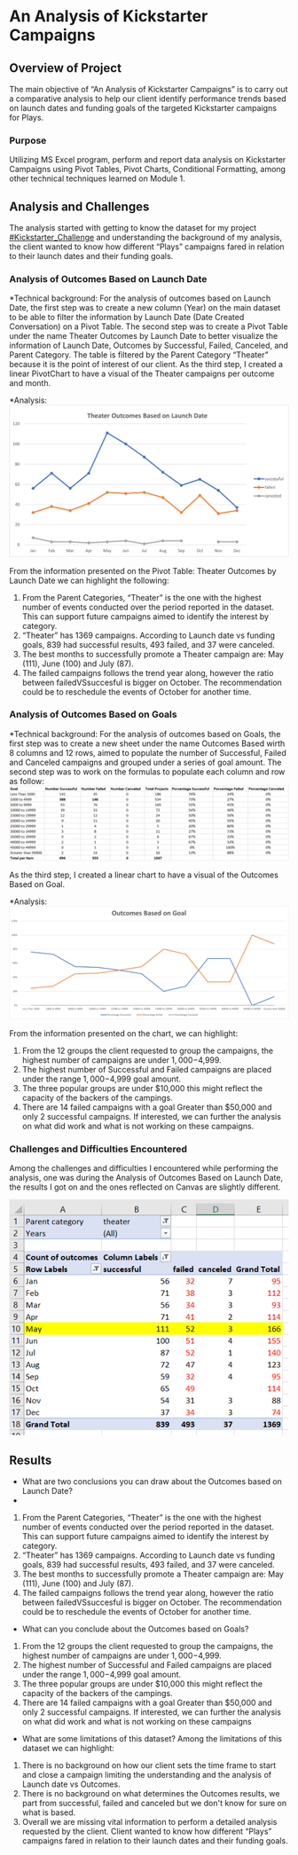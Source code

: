 # An Analysis of Kickstarter Campaigns

## Overview of Project

The main objective of “An Analysis of Kickstarter Campaigns” is to carry out a comparative analysis to help our client identify performance trends based on launch dates and funding goals of the targeted Kickstarter campaigns for Plays. 

### Purpose

Utilizing MS Excel program, perform and report data analysis on Kickstarter Campaigns using Pivot Tables, Pivot Charts, Conditional Formatting, among other technical techniques learned on Module 1.

## Analysis and Challenges

The analysis started with getting to know the dataset for my project [#Kickstarter_Challenge](https://github.com/chocoplace/kickstarter-analysis/blob/main/Kickstarter_Challenge.zip) and understanding the background of my analysis, the client wanted to know how different “Plays” campaigns fared in relation to their launch dates and their funding goals.

### Analysis of Outcomes Based on Launch Date

*Technical background: For the analysis of outcomes based on Launch Date, the first step was to create a new column (Year) on the main dataset to be able to filter the information by Launch Date (Date Created Conversation) on a Pivot Table. The second step was to create a Pivot Table under the name Theater Outcomes by Launch Date to better visualize the information of Launch Date, Outcomes by Successful, Failed, Canceled, and Parent Category. The table is filtered by the Parent Category “Theater” because it is the point of interest of our client. As the third step, I created a linear PivotChart to have a visual of the Theater campaigns per outcome and month. 

*Analysis: 
![Theater_Outcomes_vs_Launch](https://github.com/chocoplace/kickstarter-analysis/blob/main/Resources/Theater_Outcomes_vs_Launch.png)

From the information presented on the Pivot Table: Theater Outcomes by Launch Date we can highlight the following: 
1. From the Parent Categories, “Theater” is the one with the highest number of events conducted over the period reported in the dataset. This can support future campaigns aimed to identify the interest by category.
2. “Theater” has 1369 campaigns. According to Launch date vs funding goals, 839 had successful results, 493 failed, and 37 were canceled. 
3. The best months to successfully promote a Theater campaign are: May (111), June (100) and July (87). 
4. The failed campaigns follows the trend year along, however the ratio between failedVSsuccesful is bigger on October. The recommendation could be to reschedule the events of October for another time. 

### Analysis of Outcomes Based on Goals

*Technical background: For the analysis of outcomes based on Goals, the first step was to create a new sheet under the name Outcomes Based wirth 8 columns and 12 rows, aimed to populate the number of Successful, Failed and Canceled campaigns and grouped under a series of goal amount. The second step was to work on the formulas to populate each column and row as follow:
 ![Outomes_based_on_Goals_Sheet](https://github.com/chocoplace/kickstarter-analysis/blob/main/Resources/Outomes_based_on_Goals_Sheet.png)

As the third step, I created a linear chart to have a visual of the Outcomes Based on Goal. 

*Analysis: 
![Outcomes_vs_Goals](https://github.com/chocoplace/kickstarter-analysis/blob/main/Resources/Outcomes_vs_Goals.png)

From the information presented on the chart, we can highlight:
1. From the 12 groups the client requested to group the campaigns, the highest number of campaigns are under $1,000-$4,999. 
2. The highest number of Successful and Failed campaigns are placed under the range $1,000-$4,999 goal amount. 
3. The three popular groups are under $10,000 this might reflect the capacity of the backers of the campings.  
4. There are 14 failed campaigns with a goal Greater than $50,000 and only 2 successful campaigns. If interested, we can further the analysis on what did work and what is not working on these campaigns. 

### Challenges and Difficulties Encountered

Among the challenges and difficulties I encountered while performing the analysis, one was during the Analysis of Outcomes Based on Launch Date, the results I got on and the ones reflected on Canvas are slightly different. 

![Example_of_Challenge](https://github.com/chocoplace/kickstarter-analysis/blob/main/Resources/Example_of_Challenge.png)

## Results

- What are two conclusions you can draw about the Outcomes based on Launch Date?
- 
1. From the Parent Categories, “Theater” is the one with the highest number of events conducted over the period reported in the dataset. This can support future campaigns aimed to identify the interest by category.
2. “Theater” has 1369 campaigns. According to Launch date vs funding goals, 839 had successful results, 493 failed, and 37 were canceled. 
3. The best months to successfully promote a Theater campaign are: May (111), June (100) and July (87). 
4. The failed campaigns follows the trend year along, however the ratio between failedVSsuccesful is bigger on October. The recommendation could be to reschedule the events of October for another time. 

- What can you conclude about the Outcomes based on Goals?

1. From the 12 groups the client requested to group the campaigns, the highest number of campaigns are under $1,000-$4,999. 
2. The highest number of Successful and Failed campaigns are placed under the range $1,000-$4,999 goal amount. 
3. The three popular groups are under $10,000 this might reflect the capacity of the backers of the campings.  
4. There are 14 failed campaigns with a goal Greater than $50,000 and only 2 successful campaigns. If interested, we can further the analysis on what did work and what is not working on these campaigns

- What are some limitations of this dataset?
Among the limitations of this dataset we can highlight:
1. There is no background on how our client sets the time frame to start and close a campaign limiting the understanding and the analysis of Launch date vs Outcomes.  
2. There is no background on what determines the Outcomes results, we part from successful, failed and canceled but we don't know for sure on what is based. 
3. Overall we are missing vital information to perform a detailed analysis requested by the client. Client wanted to know how different “Plays” campaigns fared in relation to their launch dates and their funding goals.
